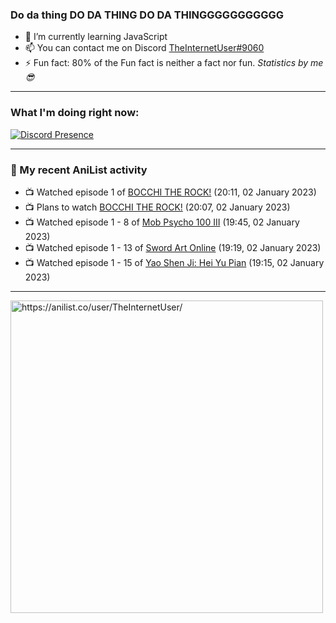 ### Do da thing DO DA THING DO DA THINGGGGGGGGGGG

- 🌱 I’m currently learning JavaScript
- 📫 You can contact me on Discord [TheInternetUser#9060](https://discord.com/users/534117072796385300)
- ⚡ Fun fact: 80% of the Fun fact is neither a fact nor fun. _Statistics by me 😎_
<hr>
 
### What I'm doing right now:
[![Discord Presence](https://lanyard.cnrad.dev/api/534117072796385300)](https://discord.com/users/534117072796385300)
<hr>
  
### 🌸 My recent AniList activity

<!-- ANILIST_ACTIVITY:start -->

-   📺 Watched episode 1 of [BOCCHI THE ROCK!](https://anilist.co/anime/130003) (20:11, 02 January 2023)
-   📺 Plans to watch [BOCCHI THE ROCK!](https://anilist.co/anime/130003) (20:07, 02 January 2023)
-   📺 Watched episode 1 - 8 of [Mob Psycho 100 III](https://anilist.co/anime/140439) (19:45, 02 January 2023)
-   📺 Watched episode 1 - 13 of [Sword Art Online](https://anilist.co/anime/11757) (19:19, 02 January 2023)
-   📺 Watched episode 1 - 15 of [Yao Shen Ji: Hei Yu Pian](https://anilist.co/anime/116964) (19:15, 02 January 2023)

<!-- ANILIST_ACTIVITY:end -->
<hr>

<img width="500" alt="https://anilist.co/user/TheInternetUser/" src="https://img.anili.st/User/929966"/>
